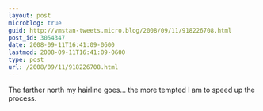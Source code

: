 ```yaml
---
layout: post
microblog: true
guid: http://vmstan-tweets.micro.blog/2008/09/11/918226708.html
post_id: 3054347
date: 2008-09-11T16:41:09-0600
lastmod: 2008-09-11T16:41:09-0600
type: post
url: /2008/09/11/918226708.html
---
```

The farther north my hairline goes... the more tempted I am to speed up the process.
